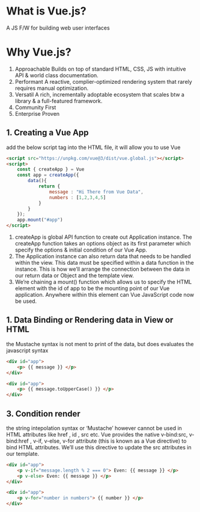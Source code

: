 <!-- Vue Basics -->
# What is Vue.js?

A JS F/W for building web user interfaces

# Why Vue.js?

1. Approachable
Builds on top of standard HTML, CSS, JS with intuitive API & world class documentation.
2. Performant
A reactive, complier-optimized rendering system that rarely requires manual optimization.
3. Versatil
A rich, incrementally adoptable ecosystem that scales btw a library & a full-featured framework.
4. Community First
5. Enterprise Proven

## 1. Creating a Vue App

add the below script tag into the HTML file, it will allow you to use Vue

``` html
<script src="https://unpkg.com/vue@3/dist/vue.global.js"></script>
<script>
    const { createApp } = Vue
    const app = createApp({
        data(){
            return {
                message : "Hi There from Vue Data",
                numbers : [1,2,3,4,5]
            }
        }
    });
    app.mount("#app")
</script>
```

1. createApp is global API function to create out Application instance. The createApp function takes an options object as its first parameter which specify the options & initial condition of our Vue App.
2. The Application instance can also return data that needs to be handled within the view. This data must be specified within a data function in the instance. This is how we’ll arrange the connection
between the data in our return data or Object and the template view.
3. We’re chaining a mount() function which allows us to specify the HTML element with the id of app to be the mounting point of our Vue application. Anywhere within this element can Vue JavaScript code now be used.

## 1. Data Binding or Rendering data in View or HTML

the Mustache syntax is not ment to print of the data, but does evaluates the javascript syntax

```html
<div id="app">
    <p> {{ message }} </p>
</div>
```

```html
<div id="app">
    <p> {{ message.toUpperCase() }} </p>
</div>
```

## 3. Condition render

the string intepolation syntax or ‘Mustache’ however cannot be used in HTML attributes like href , id , src etc. Vue
provides the native v-bind:src, v-bind:href , v-if, v-else, v-for attribute (this is known as a Vue directive) to bind HTML attributes.
We’ll use this directive to update the src attributes in our template.

```html
<div id="app">
    <p v-if="message.length % 2 === 0"> Even: {{ message }} </p>
    <p v-else> Even: {{ message }} </p>
</div>
```

```html
<div id="app">
    <p v-for="number in numbers"> {{ number }} </p>
</div>
```



